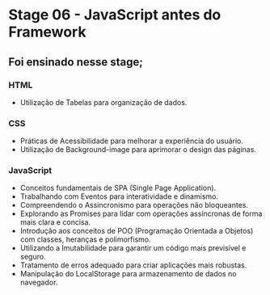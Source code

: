 # Stage 06 - JavaScript antes do Framework

## Foi ensinado nesse stage;

### HTML
- Utilização de Tabelas para organização de dados.
### CSS
- Práticas de Acessibilidade para melhorar a experiência do usuário.
- Utilização de Background-image para aprimorar o design das páginas.
### JavaScript
- Conceitos fundamentais de SPA (Single Page Application).
- Trabalhando com Eventos para interatividade e dinamismo.
- Compreendendo o Assincronismo para operações não bloqueantes.
- Explorando as Promises para lidar com operações assíncronas de forma mais clara e concisa.
- Introdução aos conceitos de POO (Programação Orientada a Objetos) com classes, heranças e polimorfismo.
- Utilizando a Imutabilidade para garantir um código mais previsível e seguro.
- Tratamento de erros adequado para criar aplicações mais robustas.
- Manipulação do LocalStorage para armazenamento de dados no navegador.


